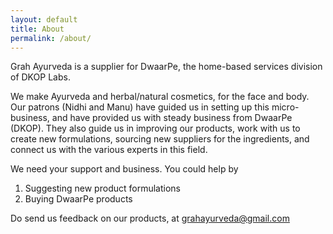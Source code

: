 ```yaml
---
layout: default 
title: About
permalink: /about/
---
```


Grah Ayurveda is a supplier for DwaarPe, the home-based services division of DKOP Labs.

We make Ayurveda and herbal/natural cosmetics, for the face and body. Our patrons (Nidhi and Manu) have guided us in setting up this micro-business, and have provided us with steady business from DwaarPe (DKOP). They also guide us in improving our products, work with us to create new formulations, sourcing new suppliers for the ingredients, and connect us with the various experts in this field.

We need your support and business. You could help by
1. Suggesting new product formulations
2. Buying DwaarPe products

Do send us feedback on our products, at grahayurveda@gmail.com
